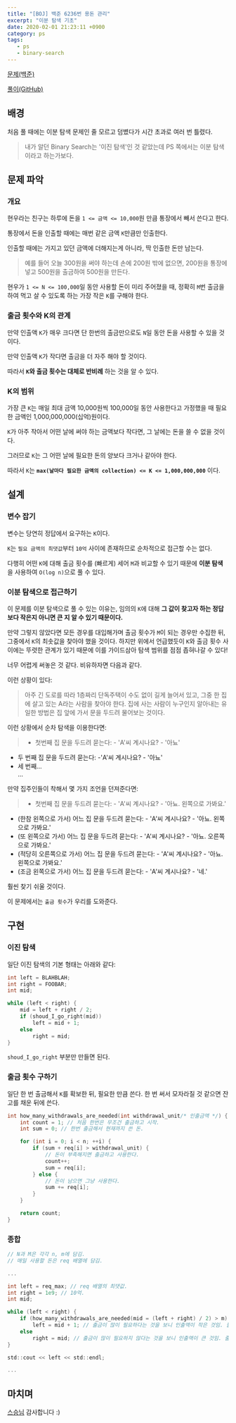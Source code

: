 ```yaml
---
title: "[BOJ] 백준 6236번 용돈 관리"
excerpt: "이분 탐색 기초"
date: 2020-02-01 21:23:11 +0900
category: ps
tags:
   - ps
   - binary-search
---
```


[문제(백준)](https://www.acmicpc.net/problem/6236)

[풀이(GitHub)](https://github.com/potados99/ps-study/blob/master/6236.cpp)

## 배경

처음 풀 때에는 이분 탐색 문제인 줄 모르고 덤볐다가 시간 초과로 여러 번 틀렸다.

> 내가 알던 Binary Search는 '이진 탐색'인 것 같았는데 PS 쪽에서는 이분 탐색이라고 하는가보다.

## 문제 파악

### 개요

현우라는 친구는 하루에 돈을 `1 <= 금액 <= 10,000`원 만큼 통장에서 빼서 쓴다고 한다.

통장에서 돈을 인출할 때에는 매번 같은 금액 `K`만큼만 인출한다.

인출할 때에는 가지고 있던 금액에 더해지는게 아니라, 딱 인출한 돈만 남는다.

> 예를 들어 오늘 300원을 써야 하는데 손에 200원 밖에 없으면, 200원을 통장에 넣고 500원을 출금하여 500원을 만든다.

현우가 `1 <= N <= 100,000`일 동안 사용할 돈이 미리 주어졌을 때, 정확히 `M`번 출금을 하여 먹고 살 수 있도록 하는 가장 작은 `K`를 구해야 한다.

### 출금 횟수와 K의 관계

만약 인출액 `K`가 매우 크다면 단 한번의 출금만으로도 `N`일 동안 돈을 사용할 수 있을 것이다.

만약 인출액 `K`가 작다면 출금을 더 자주 해야 할 것이다.

따라서 **`K`와 출금 횟수는 대체로 반비례** 하는 것을 알 수 있다.

### K의 범위

가장 큰 `K`는 매일 최대 금액 10,000원씩 100,000일 동안 사용한다고 가정했을 때 필요한 금액인 1,000,000,000(십억)원이다.

`K`가 아주 작아서 어떤 날에 써야 하는 금액보다 작다면, 그 날에는 돈을 쓸 수 없을 것이다.

그러므로 `K`는 그 어떤 날에 필요한 돈의 양보다 크거나 같아야 한다.

따라서 `K`는 **`max(날마다 필요한 금액의 collection) <= K <= 1,000,000,000`** 이다.

## 설계

### 변수 잡기

변수는 당연히 정답에서 요구하는 `K`이다.

`K`는 `필요 금액의 최댓값`부터 `10억` 사이에 존재하므로 순차적으로 접근할 수는 없다.

다행히 어떤 `K`에 대해 출금 횟수를 (빠르게) 세어 `M`과 비교할 수 있기 때문에 **이분 탐색** 을 사용하여 `O(log n)`으로 풀 수 있다.

### 이분 탐색으로 접근하기

이 문제를 이분 탐색으로 풀 수 있는 이유는, 임의의 `K`에 대해 **그 값이 찾고자 하는 정답보다 작은지 아니면 큰 지 알 수 있기 때문이다.**

만약 그렇지 않았다면 모든 경우를 대입해가며 출금 횟수가 `M`이 되는 경우만 수집한 뒤, 그중에서 `K`의 최솟값을 찾아야 했을 것이다. 하지만 위에서 언급했듯이 `K`와 출금 횟수 사이에는 뚜렷한 관계가 있기 때문에 이를 가이드삼아 탐색 범위를 점점 좁혀나갈 수 있다!

너무 어렵게 써놓은 것 같다. 비유하자면 다음과 같다.

이런 상황이 있다:
> 아주 긴 도로를 따라 1층짜리 단독주택이 수도 없이 길게 늘어서 있고, 그중 한 집에 살고 있는 A라는 사람을 찾아야 한다. 집에 사는 사람이 누구인지 알아내는 유일한 방법은 집 앞에 가서 문을 두드려 물어보는 것이다.

이런 상황에서 순차 탐색을 이용한다면:
> - 첫번째 집 문을 두드려 묻는다: - 'A'씨 계시나요? - '아뇨'    
- 두 번째 집 문을 두드려 묻는다: -'A'씨 계시나요? - '아뇨'    
- 세 번째...    
...    

만약 집주인들이 착해서 몇 가지 조언을 던져준다면:
> - 첫번째 집 문을 두드려 묻는다: - 'A'씨 계시나요? - '아뇨. 왼쪽으로 가봐요.'    
- (한참 왼쪽으로 가서) 어느 집 문을 두드려 묻는다: - 'A'씨 계시나요? - '아뇨. 왼쪽으로 가봐요.'    
- (또 왼쪽으로 가서) 어느 집 문을 두드려 묻는다: - 'A'씨 계시나요? - '아뇨. 오른쪽으로 가봐요.'
- (적당히 오른쪽으로 가서) 어느 집 문을 두드려 묻는다: - 'A'씨 계시나요? - '아뇨. 왼쪽으로 가봐요.'
- (조금 왼쪽으로 가서) 어느 집 문을 두드려 묻는다: - 'A'씨 계시나요? - '네.'

훨씬 찾기 쉬울 것이다.

이 문제에서는 `출금 횟수`가 우리를 도와준다.

## 구현

### 이진 탐색

일단 이진 탐색의 기본 형태는 아래와 같다:

~~~c
int left = BLAHBLAH;
int right = FOOBAR;
int mid;

while (left < right) {
    mid = left + right / 2;
    if (shoud_I_go_right(mid))
        left = mid + 1;
    else
        right = mid;
}
~~~

`shoud_I_go_right` 부분만 만들면 된다.

### 출금 횟수 구하기

일단 한 번 출금해서 `K`를 확보한 뒤, 필요한 만큼 쓴다. 한 번 써서 모자라질 것 같으면 잔고를 채운 뒤에 쓴다.

~~~c
int how_many_withdrawals_are_needed(int withdrawal_unit/* 인출금액 */) {
    int count = 1; // 처음 한번은 무조건 출금하고 시작.
    int sum = 0; // 한번 출금해서 현재까지 쓴 돈.

    for (int i = 0; i < n; ++i) {
        if (sum + req[i] > withdrawal_unit) {
            // 돈이 부족해지면 출금하고 사용한다.
            count++;
            sum = req[i];
        } else {
            // 돈이 남으면 그냥 사용한다.
            sum += req[i];
        }
    }

    return count;
}
~~~

### 종합

~~~c
// N과 M은 각각 n, m에 담김.
// 매일 사용할 돈은 req 배열에 담김.

...

int left = req_max; // req 배열의 최댓값.
int right = 1e9; // 10억.
int mid;

while (left < right) {
    if (how_many_withdrawals_are_needed(mid = (left + right) / 2) > m)
        left = mid + 1; // 출금이 많이 필요하다는 것을 보니 인출액이 작은 것임. 늘려줌.
    else
        right = mid; // 출금이 많이 필요하지 않다는 것을 보니 인출액이 큰 것임. 줄여줌.
}

std::cout << left << std::endl;

...

~~~

## 마치며

[스승님](https://github.com/ryuspace) 감사합니다 :)
